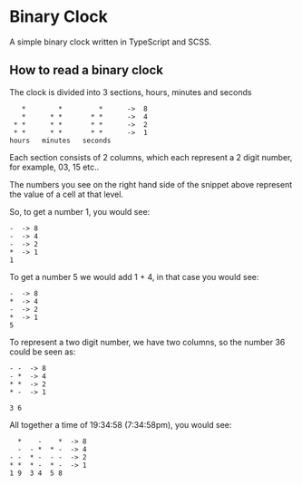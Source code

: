 # Binary Clock

A simple binary clock written in TypeScript and SCSS.

## How to read a binary clock

The clock is divided into 3 sections, hours, minutes and seconds

```
   *        *         *      ->  8
   *      * *       * *      ->  4
 * *      * *       * *      ->  2
 * *      * *       * *      ->  1
hours   minutes   seconds
```

Each section consists of 2 columns, which each represent a 2 digit number, for example, 03, 15 etc..

The numbers you see on the right hand side of the snippet above represent the value of a cell at that level.

So, to get a number 1, you would see:

```
-  -> 8
-  -> 4
-  -> 2
*  -> 1
1
```

To get a number 5 we would add 1 + 4, in that case you would see:
```
-  -> 8
*  -> 4
-  -> 2
*  -> 1
5
```

To represent a two digit number, we have two columns, so the number 36 could be seen as:

```
- -  -> 8
- *  -> 4
* *  -> 2
* -  -> 1

3 6
```

All together a time of 19:34:58 (7:34:58pm), you would see:
```
  *    -    *  -> 8
  -  - *  * -  -> 4
- -  * -  - -  -> 2
* *  * -  * -  -> 1
1 9  3 4  5 8
```